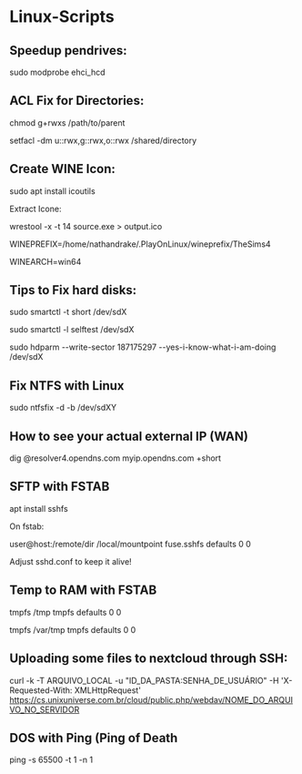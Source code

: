 # Linux-Scripts

## Speedup pendrives:

sudo modprobe ehci_hcd

## ACL Fix for Directories:

chmod g+rwxs /path/to/parent

setfacl -dm u::rwx,g::rwx,o::rwx /shared/directory

## Create WINE Icon:

sudo apt install icoutils

Extract Icone:

wrestool -x -t 14 source.exe > output.ico

WINEPREFIX=/home/nathandrake/.PlayOnLinux/wineprefix/TheSims4

WINEARCH=win64

## Tips to Fix hard disks:

sudo smartctl -t short /dev/sdX

sudo smartctl -l selftest /dev/sdX

sudo hdparm --write-sector 187175297 --yes-i-know-what-i-am-doing /dev/sdX

## Fix NTFS with Linux

sudo ntfsfix -d -b /dev/sdXY

## How to see your actual external IP (WAN)

dig @resolver4.opendns.com myip.opendns.com +short

## SFTP with FSTAB

apt install sshfs

On fstab:

user@host:/remote/dir  /local/mountpoint  fuse.sshfs  defaults  0  0

Adjust sshd.conf to keep it alive!

## Temp to RAM with FSTAB

tmpfs /tmp tmpfs defaults 0 0

tmpfs /var/tmp tmpfs defaults 0 0

## Uploading some files to nextcloud through SSH:

curl -k -T ARQUIVO_LOCAL -u "ID_DA_PASTA:SENHA_DE_USUÁRIO" -H 'X-Requested-With: XMLHttpRequest' https://cs.unixuniverse.com.br/cloud/public.php/webdav/NOME_DO_ARQUIVO_NO_SERVIDOR

## DOS with Ping (Ping of Death

ping <ip address> -s 65500 -t 1 -n 1
